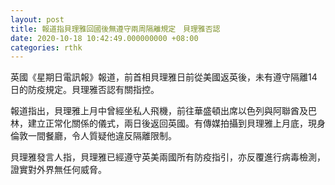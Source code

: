 ```yaml
---
layout: post
title: 報道指貝理雅回國後無遵守兩周隔離規定　貝理雅否認
date: 2020-10-18 10:42:49.000000000 +08:00
categories: rthk
---
```


英國《星期日電訊報》報道，前首相貝理雅日前從美國返英後，未有遵守隔離14日的防疫規定。貝理雅否認有關指控。

報道指出，貝理雅上月中曾經坐私人飛機，前往華盛頓出席以色列與阿聯酋及巴林，建立正常化關係的儀式，兩日後返回英國。有傳媒拍攝到貝理雅上月底，現身倫敦一間餐廳，令人質疑他違反隔離限制。

貝理雅發言人指，貝理雅已經遵守英美兩國所有防疫指引，亦反覆進行病毒檢測，證實對外界無任何威脅。
